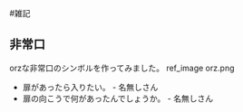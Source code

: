 #雑記
## 非常口
orzな非常口のシンボルを作ってみました。
ref_image orz.png
* 扉があったら入りたい。 - 名無しさん 
* 扉の向こうで何があったんでしょうか。 - 名無しさん 
<!--  -->

